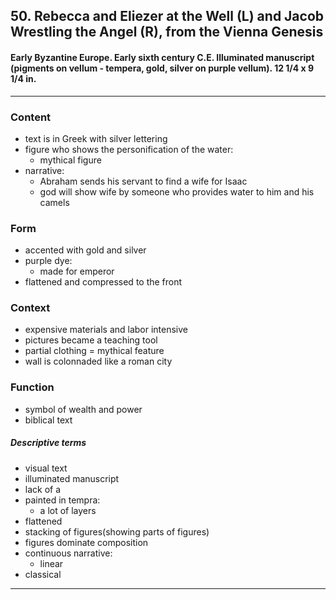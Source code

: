 <!-- order:4 -->
## 50. Rebecca and Eliezer at the Well (L) and Jacob Wrestling the Angel (R), from the Vienna Genesis

#### Early Byzantine Europe. Early sixth century C.E. Illuminated manuscript (pigments on vellum - tempera, gold, silver on purple vellum). 12 1/4 x 9 1/4 in.

---

### Content
- text is in Greek with silver lettering
- figure who shows the personification of the water:
  - mythical figure
- narrative:
  - Abraham sends his servant to find a wife for Isaac
  - god will show wife by someone who provides water to him and his camels

### Form
- accented with gold and silver
- purple dye:
  - made for emperor
- flattened and compressed to the front

### Context
- expensive materials and labor intensive
- pictures became a teaching tool
- partial clothing = mythical feature
- wall is colonnaded like a roman city

### Function
- symbol of wealth and power
- biblical text

##### Descriptive terms
- visual text
- illuminated manuscript
- lack of a 
- painted in tempra:
  - a lot of layers
- flattened
- stacking of figures(showing parts of figures)
- figures dominate composition
- continuous narrative:
  - linear
- classical

---
